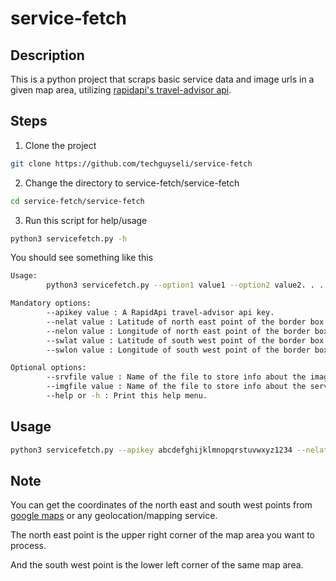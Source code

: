 # service-fetch

## Description

This is a python project that scraps basic service data and image urls in a given map area, utilizing [rapidapi's travel-advisor api](https://rapidapi.com/apidojo/api/travel-advisor).

## Steps

1) Clone the project

```bash
git clone https://github.com/techguyseli/service-fetch
```

2) Change the directory to service-fetch/service-fetch

```bash
cd service-fetch/service-fetch
```

3) Run this script for help/usage

```bash
python3 servicefetch.py -h
```

You should see something like this

```bash
Usage:
        python3 servicefetch.py --option1 value1 --option2 value2. . .

Mandatory options:
        --apikey value : A RapidApi travel-advisor api key.
        --nelat value : Latitude of north east point of the border box.
        --nelon value : Longitude of north east point of the border box.
        --swlat value : Latitude of south west point of the border box.
        --swlon value : Longitude of south west point of the border box.

Optional options:
        --srvfile value : Name of the file to store info about the images.
        --imgfile value : Name of the file to store info about the services.
        --help or -h : Print this help menu.
```

## Usage

```bash
python3 servicefetch.py --apikey abcdefghijklmnopqrstuvwxyz1234 --nelat 34.015615 --nelon -6.837911 --swlat 34.027139 --swlon -6.817054
```

## Note

You can get the coordinates of the north east and south west points from [google maps](https://www.google.com/maps) or any geolocation/mapping service.

The north east point is the upper right corner of the map area you want to process.

And the south west point is the lower left corner of the same map area.

